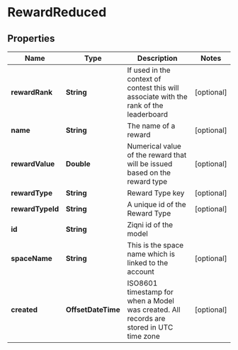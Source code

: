 

# RewardReduced


## Properties

Name | Type | Description | Notes
------------ | ------------- | ------------- | -------------
**rewardRank** | **String** | If used in the context of contest this will associate with the rank of the leaderboard |  [optional]
**name** | **String** | The name of a reward |  [optional]
**rewardValue** | **Double** | Numerical value of the reward that will be issued based on the reward type |  [optional]
**rewardType** | **String** | Reward Type key |  [optional]
**rewardTypeId** | **String** | A unique id of the Reward Type |  [optional]
**id** | **String** | Ziqni id of the model | 
**spaceName** | **String** | This is the space name which is linked to the account |  [optional]
**created** | **OffsetDateTime** | ISO8601 timestamp for when a Model was created. All records are stored in UTC time zone |  [optional]



